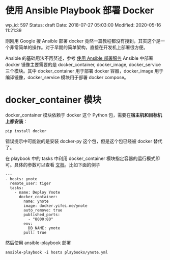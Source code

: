 # 使用 Ansible Playbook 部署 Docker

wp_id: 597
Status: draft
Date: 2018-07-27 05:03:00
Modified: 2020-05-16 11:21:39

刚刚用 Google 搜 Ansible 部署 docker 竟然一篇教程都没有搜到，其实这个是一个非常简单的操作。对于早期的简单架构，直接在开发机上部署很方便。

Ansible 的基础用法不再赘述，参考 [使用 Ansible 部署服务](http://yifei.me/note/507)  Ansible 中部署 docker 镜像主要需要的是 docker_container, docker_image, docker_service 三个模块。其中 docker_container 用于部署 docker 容器，docker_image 用于编译镜像，docker_service 模块用于部署 docker compose。

# docker_container 模块

docker_container 模块依赖于 docker 这个 Python 包，需要在**宿主机和目标机上都安装**：

```
pip install docker
```

错误提示中可能说的是安装 docker-py 这个包，但是这个包已经被 docker 替代了。

在 playbook 中的 tasks 中利用 docker_container 模块指定容器的运行模式即可。具体的参数可以查看 [文档](https://docs.ansible.com/ansible/2.6/modules/docker_container_module.html)。比如下面的例子

```
---
- hosts: ynote
  remote_user: tiger
  tasks:
    - name: Deploy Ynote
      docker_container:
        name: ynote
        image: docker.yifei.me/ynote
        auto_remove: true
        published_ports:
          - "8000:80"
        env:
          DB_NAME: ynote
        pull: true
```

然后使用 ansible-playbook 部署

```
ansible-playbook -i hosts playbooks/ynote.yml
```